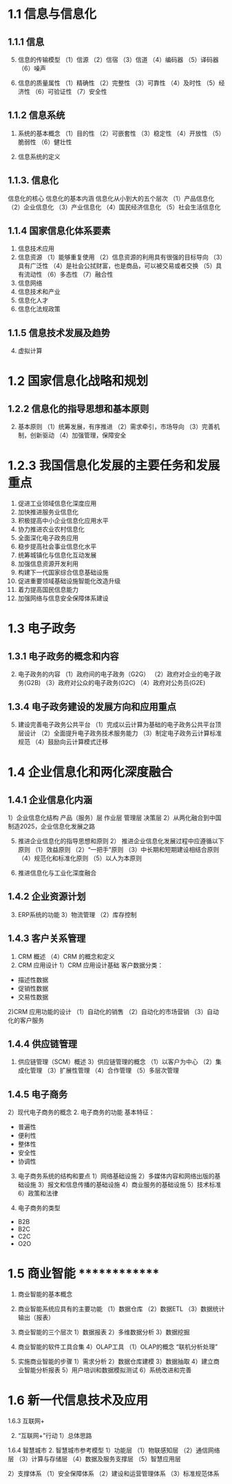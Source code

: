 # 1.1 信息与信息化
## 1.1.1 信息
5. 信息的传输模型
（1）信源
（2）信宿
（3）信道
（4）编码器
（5）译码器
（6）噪声

6. 信息的质量属性
（1）精确性
（2）完整性
（3）可靠性
（4）及时性
（5）经济性
（6）可验证性
（7）安全性

 ## 1.1.2 信息系统
 
 1. 系统的基本概念
（1）目的性
（2）可嵌套性
（3）稳定性
（4）开放性
（5）脆弱性
（6）健壮性

2. 信息系统的定义

## 1.1.3. 信息化
信息化的核心
信息化的基本内涵
信息化从小到大的五个层次
（1）产品信息化
（2）企业信息化
（3）产业信息化
（4）国民经济信息化
（5）社会生活信息化
## 1.1.4 国家信息化体系要素
1. 信息技术应用
2. 信息资源
（1）能够重复使用
（2）信息资源的利用具有很强的目标导向
（3）具有广泛性
（4）是社会公拭财富，也是商品，可以被交易或者交换
（5）具有流动性
（6）多态性
（7）融合性
3. 信息网络
4. 信息技术和产业
5. 信息化人才
6. 信息化法规政策

## 1.1.5 信息技术发展及趋势
4. 虚拟计算

# 1.2 国家信息化战略和规划
## 1.2.2 信息化的指导思想和基本原则

2. 基本原则
（1）统筹发展，有序推进
（2）需求牵引，市场导向
（3）完善机制，创新驱动
（4）加强管理，保障安全

# 1.2.3 我国信息化发展的主要任务和发展重点
1. 促进工业领域信息化深度应用
2. 加快推进服务业信息化
3. 积极提高中小企业信息化应用水平
4. 协力推进农业农村信息化
5. 全面深化电子政务应用
6. 稳步提高社会事业信息化水平
7. 统筹城镇化与信息化互动发展
8. 加强信息资源开发利用
9. 构建下一代国家综合信息基础设施
10. 促进重要领域基础设施智能化改造升级
11. 着力提高国民信息能力
12. 加强网络与信息安全保障体系建设

# 1.3 电子政务
## 1.3.1 电子政务的概念和内容
2. 电子政务的内容
（1）政府间的电子政务（G2G）
（2）政府对企业的电子政务(G2B)
（3）政府对公众的电子政务(G2C)
（4）政府对公务员(G2E)

## 1.3.4 电子政务建设的发展方向和应用重点
5. 建设完善电子政务公共平台
（1）完成以云计算为基础的电子政务公共平台顶层设计
（2）全面提升电子政务技术服务能力
（3）制定电子政务云计算标准规范
（4）鼓励向云计算模式迁移
# 1.4 企业信息化和两化深度融合
## 1.4.1 企业信息化内涵
1）企业信息化结构
产品（服务）层
作业层
管理层
决策层
2）从两化融合到中国制造2025，企业信息化发展之路

5. 推进企业信息化的指导思想和原则
2） 推进企业信息化发展过程中应遵循以下原则
（1）效益原则
（2）“一把手”原则
（3）中长期和短期建设相结合原则
（4）规范化和标准化原则
（5）以人为本原则

6. 推进信息化与工业化深度融合

## 1.4.2 企业资源计划
3. ERP系统的功能
3）物流管理
（2）库存控制

## 1.4.3 客户关系管理
1. CRM 概述
（4）CRM 的概念和定义
3. CRM 应用设计
1）CRM 应用设计基础
客户数据分类：
+ 描述性数据
+ 促销性数据
+ 交易性数据

2)CRM 应用功能的设计
（1）自动化的销售
（2）自动化的市场营销
（3）自动化的客户服务

## 1.4.4 供应链管理
1. 供应链管理（SCM）概述
3）供应链管理的概念
（1）以客户为中心
（2）集成化管理
（3）扩展性管理
（4）合作管理
（5）多层次管理

## 1.4.5 电子商务
2）现代电子商务的概念
2. 电子商务的功能
基本特征：
+ 普遍性
+ 便利性
+ 整体性
+ 安全性
+ 协调性

3. 电子商务系统的结构和要点
1）网络基础设施
2）多媒体内容和网络出版的基础设施
3）报文和信息传播的基础设施
4）商业服务的基础设施
5）技术标准
6）政策和法律

4. 电子商务的类型
+ B2B
+ B2C
+ C2C
+ O2O

# 1.5 商业智能 ************
1. 商业智能的基本概念
2. 商业智能系统应具有的主要功能
（1）数据仓库
（2）数据ETL
（3）数据统计输出（报表）
3. 商业智能的三个层次
1）数据报表
2）多维数据分析
3）数据挖掘

4. 商业智能的软件工具合集
4）OLAP工具
（1）OLAP的概念
“联机分析处理”

5. 实施商业智能的步骤
1）需求分析
2）数据仓库建模
3）数据抽取
4）建立商业智能分析报表
5）用户培训和数据模拟测试
6）系统改进和完善

# 1.6 新一代信息技术及应用
1.6.3 互联网+

2. “互联网+”行动
1）总体思路

1.6.4 智慧城市
2. 智慧城市参考模型
1）功能层
（1）物联感知层
（2）通信网络层
（3）计算与存储层
（4）数据及服务支撑层
（5）智慧应用层

2）支撑体系
（1）安全保障体系
（2）建设和运营管理体系
（3）标准规范体系

